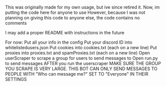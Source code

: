 This was originally made for my own usage, but ive since retired it. Now, im putting the code here for anyone to use
However, because I was not planning on giving this code to anyone else, the code contains no comments


I may add a proper README with instructions in the future

For now:
Put all your info in the config
Put your discord ID into whitelistedusers.json
Put cookies into cookies.txt (each on a new line)
Put proxies into proxies.txt and spamProxies.txt (each on a new line) 
Open userScraper to scrape a group for users to send messages to
Open run.py to send messages AFTER you run the userscraper
MAKE SURE THE GROUP YOU SCRAPE IS VERY LARGE. THIS BOT CAN ONLY SEND MESSAGES TO PEOPLE WITH "Who can message me?" SET TO "Everyone" IN THEIR SETTINGS
